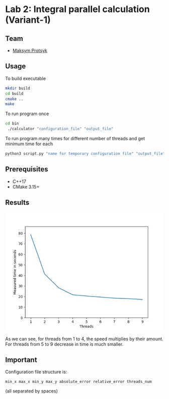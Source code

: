 # Lab 2: Integral parallel calculation (Variant-1)

## Team

 - [Maksym Protsyk](https://github.com/maksprotsyk)

## Usage
To build executable 
```bash
mkdir build
cd build
cmake ..
make
```
To run program once
```bash
cd bin
 ./calculator "configuration_file" "output_file"
```

To run program many times for different number of threads and get minimum time for each
```bash
python3 script.py "name for temporary configuration file" "output_file" "number of runs"
```


## Prerequisites

 - C++17
 - CMake 3.15+


## Results
![image](img/plot.jpg)

As we can see, for threads from 1 to 4, the
speed multiplies by their amount. For threads from 5 to 9
decrease in time is much smaller.


## Important

Configuration file structure is:
```
min_x max_x min_y max_y absolute_error relative_error threads_num
```
(all separated by spaces)




